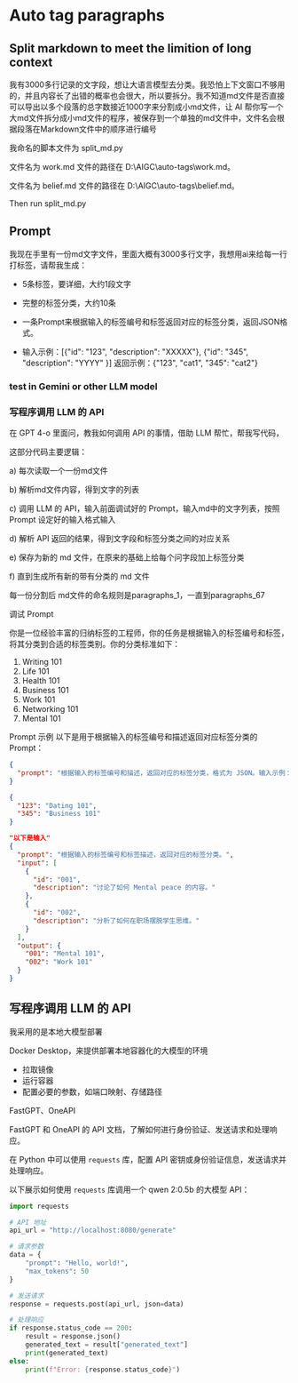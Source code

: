 # Auto tag paragraphs

## Split markdown to meet the limition of long context
我有3000多行记录的文字段，想让大语言模型去分类。我恐怕上下文窗口不够用的，并且内容长了出错的概率也会很大，所以要拆分。我不知道md文件是否直接可以导出以多个段落的总字数接近1000字来分割成小md文件，让 AI 帮你写一个大md文件拆分成小md文件的程序，被保存到一个单独的md文件中，文件名会根据段落在Markdown文件中的顺序进行编号

我命名的脚本文件为 split_md.py

文件名为 work.md 文件的路径在 D:\AIGC\auto-tags\work.md。

文件名为 belief.md 文件的路径在 D:\AIGC\auto-tags\belief.md。

Then run split_md.py

## Prompt

我现在手里有一份md文字文件，里面大概有3000多行文字，我想用ai来给每一行打标签，请帮我生成：

- 5条标签，要详细，大约1段文字

- 完整的标签分类，大约10条

- 一条Prompt来根据输入的标签编号和标签返回对应的标签分类，返回JSON格式。

- 输入示例：[{"id": "123", "description": "XXXXX"}, {"id": "345", "description": "YYYY" }]
  返回示例：{"123", "cat1", "345": "cat2"}

### test in Gemini or other LLM model

### 写程序调用 LLM 的 API 

在 GPT 4-o 里面问，教我如何调用 API 的事情，借助 LLM 帮忙，帮我写代码，

这部分代码主要逻辑：

a) 每次读取一个一份md文件

b) 解析md文件内容，得到文字的列表

c) 调用 LLM 的 API，输入前面调试好的 Prompt，输入md中的文字列表，按照 Prompt 设定好的输入格式输入

d) 解析 API 返回的结果，得到文字段和标签分类之间的对应关系

e) 保存为新的 md 文件，在原来的基础上给每个问字段加上标签分类

f) 直到生成所有新的带有分类的 md 文件

每一份分割后 md文件的命名规则是paragraphs_1，一直到paragraphs_67

调试 Prompt

你是一位经验丰富的归纳标签的工程师，你的任务是根据输入的标签编号和标签，将其分类到合适的标签类别。你的分类标准如下：
1. Writing 101
2. Life 101
3. Health 101
4. Business 101
5. Work 101
6. Networking 101
7. Mental 101

Prompt 示例
以下是用于根据输入的标签编号和描述返回对应标签分类的 Prompt：


```json
{
  "prompt": "根据输入的标签编号和描述，返回对应的标签分类，格式为 JSON。输入示例：[{'id': '123', 'description': 'Mental 101'}, {'id': '345', 'description': 'Business 101'}]，返回示例：{'123': 'Mental 101', '345': 'Business 101'}"
}

{
  "123": "Dating 101",
  "345": "Business 101"
}

"以下是输入"
{
  "prompt": "根据输入的标签编号和标签描述，返回对应的标签分类。",
  "input": [
    {
      "id": "001",
      "description": "讨论了如何 Mental peace 的内容。"
    },
    {
      "id": "002",
      "description": "分析了如何在职场摆脱学生思维。"
    }
  ],
  "output": {
    "001": "Mental 101",
    "002": "Work 101"
  }
}
```

## 写程序调用 LLM 的 API 

我采用的是本地大模型部署

Docker Desktop，来提供部署本地容器化的大模型的环境
  - 拉取镜像
  - 运行容器
  - 配置必要的参数，如端口映射、存储路径

FastGPT、OneAPI

FastGPT 和 OneAPI 的 API 文档，了解如何进行身份验证、发送请求和处理响应。

在 Python 中可以使用 `requests` 库，配置 API 密钥或身份验证信息，发送请求并处理响应。



以下展示如何使用 `requests` 库调用一个 qwen 2:0.5b 的大模型 API：

```python
import requests

# API 地址
api_url = "http://localhost:8080/generate"

# 请求参数
data = {
    "prompt": "Hello, world!",
    "max_tokens": 50
}

# 发送请求
response = requests.post(api_url, json=data)

# 处理响应
if response.status_code == 200:
    result = response.json()
    generated_text = result["generated_text"]
    print(generated_text)
else:
    print(f"Error: {response.status_code}")
```

